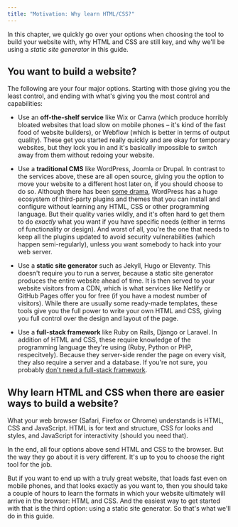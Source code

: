 ```yaml
---
title: "Motivation: Why learn HTML/CSS?"
---
```


In this chapter, we quickly go over your options when choosing the tool to build your website with, why HTML and CSS are still key, and why we'll be using a _static site generator_ in this guide.


## You want to build a website?

The following are your four major options. Starting with those giving you the least control, and ending with what's giving you the most control and capabilities:

- Use an **off-the-shelf service** like Wix or Canva (which produce horribly bloated websites that load slow on mobile phones – it's kind of the fast food of website builders), or Webflow (which is better in terms of output quality). These get you started really quickly and are okay for temporary websites, but they lock you in and it's basically impossible to switch away from them without redoing your website.

- Use a **traditional CMS** like WordPress, Joomla or Drupal. In contrast to the services above, these are all open source, giving you the option to move your website to a different host later on, if you should choose to do so. Although there has been [some drama](https://arstechnica.com/tech-policy/2024/10/automattic-demanded-web-host-pay-32m-annually-for-using-wordpress-trademark/), WordPress has a huge ecosystem of third-party plugins and themes that you can install and configure without learning any HTML, CSS or other programming language. But their quality varies wildly, and it's often hard to get them to do _exactly_ what you want if you have specific needs (either in terms of functionality or design). And worst of all, you're the one that needs to keep all the plugins updated to avoid security vulnerabilities (which happen semi-regularly), unless you want somebody to hack into your web server.

- Use a **static site generator** such as Jekyll, Hugo or Eleventy. This doesn't require you to run a server, because a static site generator produces the entire website ahead of time. It is then served to your website visitors from a CDN, which is what services like Netlify or GitHub Pages offer you for free (if you have a modest number of visitors). While there are usually some ready-made templates, these tools give you the full power to write your own HTML and CSS, giving you full control over the design and layout of the page.

- Use a **full-stack framework** like Ruby on Rails, Django or Laravel. In addition of HTML and CSS, these require knowledge of the programming language they're using (Ruby, Python or PHP, respecitvely). Because they server-side render the page on every visit, they also require a server and a database. If you're not sure, you probably [don't need a full-stack framework](https://mb21.github.io/blog/2023/09/18/building-a-modern-website-ssg-vs-ssr-spa-vs-mpa-svelte-vs-solid.html#static-site-generation-ssg-vs-server-side-rendering-ssr).


## Why learn HTML and CSS when there are easier ways to build a website?

What your web browser (Safari, Firefox or Chrome) understands is HTML, CSS and JavaScript. HTML is for text and structure, CSS for looks and styles, and JavaScript for interactivity (should you need that).

In the end, all four options above send HTML and CSS to the browser. But the way they go about it is very different. It's up to you to choose the right tool for the job.

But if you want to end up with a truly great website, that loads fast even on mobile phones, and that looks exactly as you want to, then you should take a couple of hours to learn the formats in which your website ultimately will arrive in the browser: HTML and CSS. And the easiest way to get started with that is the third option: using a static site generator. So that's what we'll do in this guide.
